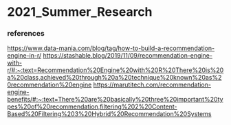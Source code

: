 # 2021_Summer_Research


### references
https://www.data-mania.com/blog/tag/how-to-build-a-recommendation-engine-in-r/
https://stashable.blog/2019/11/09/recommendation-engine-with-r/#:~:text=Recommendation%20Engine%20with%20R%20There%20is%20a%20class,achieved%20through%20a%20technique%20known%20as%20recommendation%20engine
https://marutitech.com/recommendation-engine-benefits/#:~:text=There%20are%20basically%20three%20important%20types%20of%20recommendation,filtering%202%20Content-Based%20Filtering%203%20Hybrid%20Recommendation%20Systems


